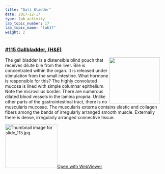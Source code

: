 ```yaml
---
title: "Gall Bladder"
date: 2017-12-17
type: lab_activity
lab_topic_number: 17
lab_topic_name: "lab17"
weight: 2
---
```

<div class="entrybody">
						<h3><u>#115 Gallbladder, (H&amp;E)</u></h3>

<p><img src="/assets/images/115%20gallbladder.jpg" style="width:165px; height:150px; float:right;">The gall bladder is a distensible blind pouch that receives dilute bile from the liver. Bile is concentrated within the organ. It is released under stimulation from the small intestine. What hormone is responsible for this? The highly convoluted mucosa is lined with simple columnar epithelium. Note the microvillus border. There are numerous dilated blood vessels in the lamina propria. Unlike other parts of the gastrointestinal tract, there is no muscularis mucosae. The muscularis externa contains elastic and collagen fibers among the bands of irregularly arranged smooth muscle. Externally there is dense, irregularly arranged connective tissue.</p>

<div class="thumbnail"> <a href="https://histologylab.ctl.columbia.edu/slides/slide115/" target="_blank"><img alt="Thumbnail image for slide_115.jpg" src="/assets/images/slide_115-thumb-170x143-1659.jpg" width="170" height="143" class="mt-image-left"></a><a href="https://histologylab.ctl.columbia.edu/slides/slide115/" target="_blank">Open with WebViewer</a></div>
						
						
</div>
